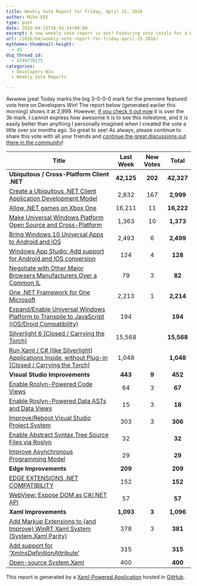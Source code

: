 ```yaml
---
title: Weekly Vote Report for Friday, April 15, 2016
author: Mike-EEE
type: post
date: 2016-04-15T16:43:14+00:00
excerpt: A new weekly vote report is out! Featuring vote totals for a Ubiquitous / Cross-Platform Client .NET (+202 New/42,327 Total), Visual Studio Improvements (+9 New/452 Total), Edge Improvements (+0 New/209 Total), and Xaml Improvements (+3 New/1,096 Total).
url: /2016/04/weekly-vote-report-for-friday-april-15-2016/
mythemes-thumbnail-height:
  - 45
dsq_thread_id:
  - 4749770175
categories:
  - Developers-Win
  - Weekly Vote Reports

---
```

Awwww jyea! Today marks the big 3-0-0-0 mark for the premiere featured vote here on Developers Win! The report below (generated earlier this morning) shows it at 2,999. However, [if you check it out now][1] it is over the 3k mark. I cannot express how awesome it is to see this milestone, and it is easily better than anything I personally imagined when I created the vote a little over six months ago. So great to see! As always, please continue to share this vote with all your friends and [continue the great discussions out there in the community][2]!

| Title                                                                                                     | Last Week  |      <span class="new">New Votes</span>       |   Total    |
| --------------------------------------------------------------------------------------------------------- |:----------:|:---------------------------------------------:|:----------:|
| **Ubiquitous / Cross-Platform Client .NET**                                                               | **42,125** | <span class="new"><strong>202</strong></span> | **42,327** |
| [Create a Ubiquitous .NET Client Application Development Model][1]                                        |   2,832    |         <span class="new">167</span>          | **2,999**  |
| [Allow .NET games on Xbox One][3]                                                                         |   16,211   |          <span class="new">11</span>          | **16,222** |
| [Make Universal Windows Platform Open Source and Cross-Platform][4]                                       |   1,363    |          <span class="new">10</span>          | **1,373**  |
| [Bring Windows 10 Universal Apps to Android and iOS][5]                                                   |   2,493    |          <span class="new">6</span>           | **2,499**  |
| [Windows App Studio: Add support for Android and IOS conversion][6]                                       |    124     |          <span class="new">4</span>           |  **128**   |
| [Negotiate with Other Major Browsers Manufacturers Over a Common IL][7]                                   |     79     |          <span class="new">3</span>           |   **82**   |
| [One .NET Framework for One Microsoft][8]                                                                 |   2,213    |          <span class="new">1</span>           | **2,214**  |
| [Expand/Enable Universal Windows Platform to Transpile to JavaScript (iOS/Droid Compatibility)][9]        |    194     |           <span class="new"></span>           |  **194**   |
| [Silverlight 6 [Closed / Carrying the Torch]][10]                                                         |   15,568   |           <span class="new"></span>           | **15,568** |
| [Run Xaml / C# (like Silverlight) Applications Inside, without Plug-in [Closed / Carrying the Torch]][11] |   1,048    |           <span class="new"></span>           | **1,048**  |
| **Visual Studio Improvements**                                                                            |  **443**   |  <span class="new"><strong>9</strong></span>  |  **452**   |
| [Enable Roslyn-Powered Code Views][12]                                                                    |     64     |          <span class="new">3</span>           |   **67**   |
| [Enable Roslyn-Powered Data ASTs and Data Views][13]                                                      |     15     |          <span class="new">3</span>           |   **18**   |
| [Improve/Reboot Visual Studio Project System][14]                                                         |    303     |          <span class="new">3</span>           |  **306**   |
| [Enable Abstract Syntax Tree Source Files via Roslyn][15]                                                 |     32     |           <span class="new"></span>           |   **32**   |
| [Improve Asynchronous Programming Model][16]                                                              |     29     |           <span class="new"></span>           |   **29**   |
| **Edge Improvements**                                                                                     |  **209**   |  <span class="new"><strong></strong></span>   |  **209**   |
| [EDGE EXTENSIONS .NET COMPATIBILITY][17]                                                                  |    152     |           <span class="new"></span>           |  **152**   |
| [WebView: Expose DOM as C#/.NET API][18]                                                                  |     57     |           <span class="new"></span>           |   **57**   |
| **Xaml Improvements**                                                                                     | **1,093**  |  <span class="new"><strong>3</strong></span>  | **1,096**  |
| [Add Markup Extensions to (and Improve) WinRT Xaml System (System.Xaml Parity)][19]                       |    378     |          <span class="new">3</span>           |  **381**   |
| [Add support for &#8216;XmlnsDefinitionAttribute&#8217;][20]                                              |    315     |           <span class="new"></span>           |  **315**   |
| [Open-source System.Xaml][21]                                                                             |    400     |           <span class="new"></span>           |  **400**   |

This report is generated by a [Xaml-Powered Application][22] hosted in [GitHub][23].

 [1]: http://visualstudio.uservoice.com/forums/121579-visual-studio/suggestions/10027638-create-a-ubiquitous-net-client-application-develo
 [2]: http://mspoweruser.com/facebooks-react-native-gets-support-universal-windows-platform/#comment-2621952781
 [3]: https://visualstudio.uservoice.com/forums/121579-visual-studio-2015/suggestions/4233646-allow-net-games-on-xbox-one
 [4]: https://wpdev.uservoice.com/forums/110705-dev-platform/suggestions/7989744-make-universal-windows-platform-open-source-and-cr
 [5]: https://visualstudio.uservoice.com/forums/121579-visual-studio-2015/suggestions/8912350-bring-windows-10-universal-apps-to-android-and-ios
 [6]: https://wpdev.uservoice.com/forums/216486-windows-app-studio/suggestions/9550647-add-support-for-andriod-and-ios-conversion
 [7]: https://wpdev.uservoice.com/forums/257854-microsoft-edge-developer/suggestions/11392869-negociate-with-other-major-browsers-maufacturers-o
 [8]: http://visualstudio.uservoice.com/forums/121579-visual-studio-2015/suggestions/4249140-one-net-framework-for-one-microsoft
 [9]: https://wpdev.uservoice.com/forums/110705-dev-platform/suggestions/7897380-expand-enable-universal-windows-platform-to-transp
 [10]: http://visualstudio.uservoice.com/forums/121579-visual-studio/suggestions/3556619-silverlight-6
 [11]: https://wpdev.uservoice.com/forums/257854-microsoft-edge-developer/suggestions/8022150-run-xaml-c-like-silverlight-applications-ins
 [12]: http://visualstudio.uservoice.com/forums/121579-visual-studio/suggestions/10020390-enable-roslyn-powered-code-views
 [13]: http://visualstudio.uservoice.com/forums/121579-visual-studio/suggestions/10020525-enable-roslyn-powered-data-asts-and-data-views
 [14]: http://visualstudio.uservoice.com/forums/121579-visual-studio/suggestions/9347001-improve-reboot-visual-studio-project-system
 [15]: http://visualstudio.uservoice.com/forums/121579-visual-studio-2015/suggestions/7066885-enable-abstract-syntax-tree-source-files-via-rosly
 [16]: http://visualstudio.uservoice.com/forums/121579-visual-studio/suggestions/9126493-improve-asynchronous-programming-model
 [17]: https://wpdev.uservoice.com/forums/257854-microsoft-edge-developer/suggestions/9467958-edge-extensions-net-compatibility
 [18]: https://wpdev.uservoice.com/forums/110705-dev-platform/suggestions/9126583-webview-expose-dom-as-c-net-api
 [19]: https://wpdev.uservoice.com/forums/110705-dev-platform/suggestions/7232264-add-markup-extensions-to-and-improve-winrt-xaml
 [20]: https://wpdev.uservoice.com/forums/110705-universal-windows-platform/suggestions/9523650-add-support-for-xmlnsdefinitionattribute
 [21]: http://visualstudio.uservoice.com/forums/121579-visual-studio-2015/suggestions/11234259-open-source-system-xaml
 [22]: https://imgflip.com/i/h6ho2
 [23]: https://github.com/DevelopersWin/VoteReporter